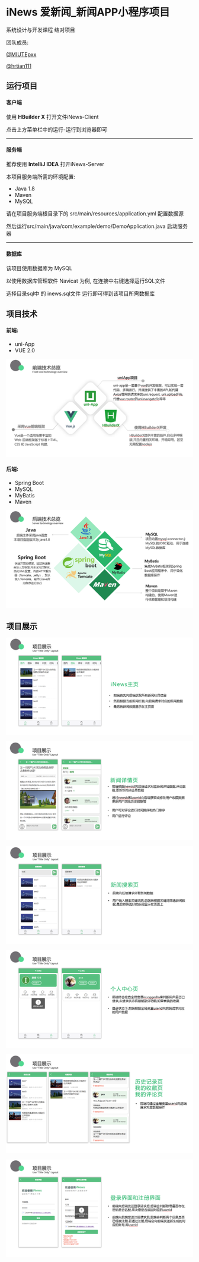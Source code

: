# iNews 爱新闻_新闻APP小程序项目

系统设计与开发课程 结对项目

团队成员: 

[@MIUTEpxx](https://github.com/MIUTEpxx)

[@hrtian111](https://github.com/hrtian111)

## 运行项目



#### 客户端

使用 **HBuilder X** 打开文件iNews-Client

点击上方菜单栏中的运行-运行到浏览器即可

------



#### 服务端

推荐使用 **IntelliJ IDEA** 打开iNews-Server

本项目服务端所需的环境配置:

- Java 1.8
- Maven
- MySQL

请在项目服务端根目录下的 src/main/resources/application.yml 配置数据源

然后运行src/main/java/com/example/demo/DemoApplication.java 启动服务器

------

#### 数据库

该项目使用数据库为 MySQL 

以使用数据库管理软件 Navicat 为例, 在连接中右键选择运行SQL文件

选择目录sql中 的 inews.sql文件 运行即可得到该项目所需数据库



## 项目技术

#### 前端:

- uni-App
- VUE 2.0

![](READMEimg/font-end.png)

#### 后端:

- Spring Boot
- MySQL
- MyBatis
- Maven

![](READMEimg/back-end.png)

## 项目展示

![](READMEimg/1.png)

![](READMEimg/2.png)

![](READMEimg/3.png)

![](READMEimg/4.png)

![](READMEimg/5.png)

![](READMEimg/6.png)
